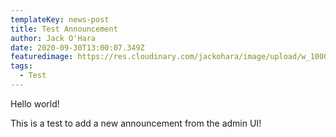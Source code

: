 ```yaml
---
templateKey: news-post
title: Test Announcement
author: Jack O'Hara
date: 2020-09-30T13:00:07.349Z
featuredimage: https://res.cloudinary.com/jackohara/image/upload/w_1000,ar_16:9,c_fill,g_auto,e_sharpen/v1601410875/ClaytonHarriers/lambslongerleg_l3yvsi.jpg
tags:
  - Test
---
```


Hello world!

This is a test to add a new announcement from the admin UI!
